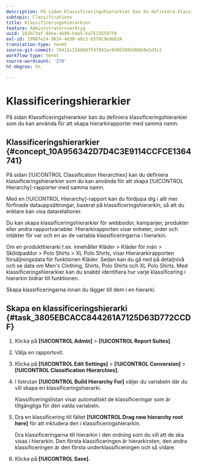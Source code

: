 ```yaml
---
description: På sidan Klassificeringshierarkier kan du definiera klassificeringshierarkier som du kan använda för att skapa hierarkirapporter med samma namn.
subtopic: Classifications
title: Klassificeringshierarkier
feature: Administratörsverktyg
uuid: 1b2b73af-84ea-4b90-b4a5-ba75235547fb
exl-id: 19907e24-9624-4d30-a6c2-b5f8c9e9eb24
translation-type: tm+mt
source-git-commit: 78412c2588b07f47981ac0d953893db6b9e1d3c2
workflow-type: tm+mt
source-wordcount: '278'
ht-degree: 5%

---
```


# Klassificeringshierarkier

På sidan Klassificeringshierarkier kan du definiera klassificeringshierarkier som du kan använda för att skapa hierarkirapporter med samma namn.

## Klassificeringshierarkier {#concept_10A956342D7D4C3E9114CCFCE1364741}

På sidan [!UICONTROL Classification Hierarchies] kan du definiera klassificeringshierarkier som du kan använda för att skapa [!UICONTROL Hierarchy]-rapporter med samma namn.

Med en [!UICONTROL Hierarchy]-rapport kan du fördjupa dig i allt mer förfinade datauppsättningar, baserat på klassificeringshierarkin, så att du enklare kan visa datarelationer.

Du kan skapa klassificeringshierarkier för webbsidor, kampanjer, produkter eller andra rapportvariabler. Hierarkirapporten visar enheter, order och intäkter för var och en av de variabla klassificeringarna i hierarkin.

Om en produkthierarki t.ex. innehåller Kläder > Kläder för män > Sköldpaddor > Polo Shirts > XL Polo Shirts, visar Hierararkirapporten försäljningsdata för funktionen Kläder. Sedan kan du gå ned på detaljnivå och se data om Men&#39;s Clothing, Shirts, Polo Shirts och XL Polo Shirts. Med klassificeringshierarkier kan du snabbt identifiera hur varje klassificering i hierarkin bidrar till funktionen.

Skapa klassificeringarna innan du lägger till dem i en hierarki.

## Skapa en klassificeringshierarki {#task_3805EBCACC844261A7125D63D772CCDF}

1. Klicka på **[!UICONTROL Admin]** > **[!UICONTROL Report Suites]**.
1. Välja en rapportsvit.
1. Klicka på **[!UICONTROL Edit Settings]** > **[!UICONTROL Conversion]** > **[!UICONTROL Classification Hierarchies]**.
1. I listrutan **[!UICONTROL Build Hierarchy For]** väljer du variabeln där du vill skapa en klassificeringshierarki.

   Klassificeringslistan visar automatiskt de klassificeringar som är tillgängliga för den valda variabeln.
1. Dra en klassificering till fältet **[!UICONTROL Drag new hierarchy root here]** för att inkludera den i klassificeringshierarkin.

   Dra klassificeringarna till hierarkin i den ordning som du vill att de ska visas i hierarkin. Den första klassificeringen är hierarkiroten, den andra klassificeringen är den första underklassificeringen och så vidare.
1. Klicka på **[!UICONTROL Save]**.
